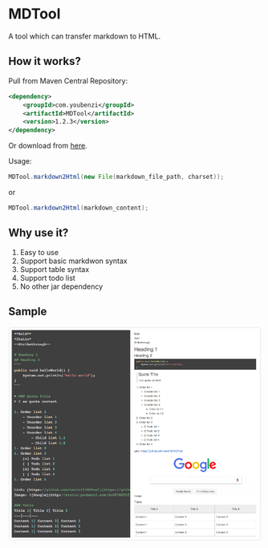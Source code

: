 # MDTool
A tool which can transfer markdown to HTML.

## How it works?
Pull from Maven Central Repository:  
```xml
<dependency>
    <groupId>com.youbenzi</groupId>
    <artifactId>MDTool</artifactId>
    <version>1.2.3</version>
</dependency>
```
Or download from [here](download/).

Usage:
```java
MDTool.markdown2Html(new File(markdown_file_path, charset));
```
or 
```java
MDTool.markdown2Html(markdown_content);
```

## Why use it?
1. Easy to use
2. Support basic markdwon syntax
3. Support table syntax
3. Support todo list
4. No other jar dependency

## Sample
![Looks like](resource/example.jpg)
